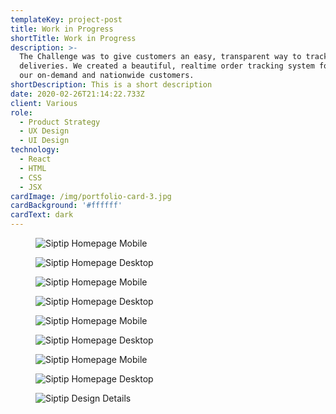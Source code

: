 ```yaml
---
templateKey: project-post
title: Work in Progress
shortTitle: Work in Progress
description: >-
  The Challenge was to give customers an easy, transparent way to track their
  deliveries. We created a beautiful, realtime order tracking system for both
  our on-demand and nationwide customers.
shortDescription: This is a short description
date: 2020-02-26T21:14:22.733Z
client: Various
role:
  - Product Strategy
  - UX Design
  - UI Design
technology:
  - React
  - HTML
  - CSS
  - JSX
cardImage: /img/portfolio-card-3.jpg
cardBackground: '#ffffff'
cardText: dark
---
```

<figure>

![Siptip Homepage Mobile](/img/siptip-homepage-des-mobile.jpg)

![Siptip Homepage Desktop](/img/siptip-homepage-des-desktop.jpg)

</figure>
<figure>

![Siptip Homepage Mobile](/img/siptip-homepage-wf-mobile.jpg)

![Siptip Homepage Desktop](/img/siptip-homepage-wf-desktop.jpg)

</figure>
<figure>

![Siptip Homepage Mobile](/img/siptip-storefront-des-mobile.jpg)

![Siptip Homepage Desktop](/img/siptip-storefront-des-desktop.jpg)

</figure>
<figure>

![Siptip Homepage Mobile](/img/siptip-product-des-mobile.jpg)

![Siptip Homepage Desktop](/img/siptip-product-des-desktop.jpg)

</figure>
<figure>

![Siptip Design Details](/img/siptip-element-details.jpg)

</figure>
